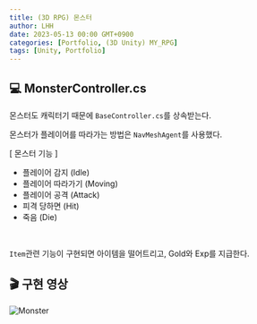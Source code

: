 ```yaml
---
title: (3D RPG) 몬스터
author: LHH
date: 2023-05-13 00:00 GMT+0900
categories: [Portfolio, (3D Unity) MY_RPG]
tags: [Unity, Portfolio]
---
```


## 💻 MonsterController.cs
몬스터도 캐릭터기 때문에 `BaseController.cs`를 상속받는다.

몬스터가 플레이어를 따라가는 방법은 `NavMeshAgent`를 사용했다.

[ 몬스터 기능 ]
- 플레이어 감지 (Idle)
- 플레이어 따라가기 (Moving)
- 플레이어 공격 (Attack)
- 피격 당하면 (Hit)
- 죽음 (Die)

<br>

`Item`관련 기능이 구현되면 아이템을 떨어트리고, Gold와 Exp를 지급한다.

## 🎬 구현 영상
![Monster](https://github.com/LHuHyeon/MY_MMORPG/assets/110723307/88d0136d-502f-4a84-82df-5a693fa3550d)
